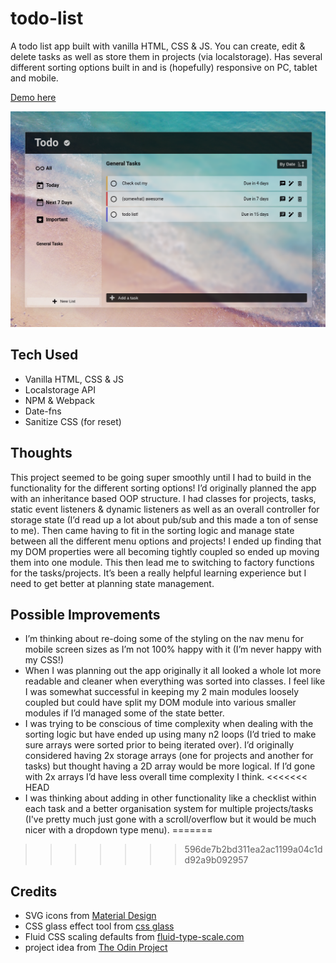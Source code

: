 # todo-list

A todo list app built with vanilla HTML, CSS & JS. You can create, edit & delete tasks as well as store them in projects (via localstorage). Has several different sorting options built in and is (hopefully) responsive on PC, tablet and mobile.

[Demo here](https://casssb.github.io/todo-list/)

![Image of live version](./src/img/todo.png)

## Tech Used
* Vanilla HTML, CSS & JS
* Localstorage API
* NPM & Webpack
* Date-fns
* Sanitize CSS (for reset)

## Thoughts
This project seemed to be going super smoothly until I had to build in the functionality for the different sorting options! I’d originally planned the app with an inheritance based OOP structure. I had classes for projects, tasks, static event listeners & dynamic listeners as well as an overall controller for storage state (I’d read up a lot about pub/sub and this made a ton of sense to me). Then came having to fit in the sorting logic and manage state between all the different menu options and projects! I ended up finding that my DOM properties were all becoming tightly coupled so ended up moving them into one module. This then lead me to switching to factory functions for the tasks/projects. It’s been a really helpful learning experience but I need to get better at planning state management. 

## Possible Improvements
* I’m thinking about re-doing some of the styling on the nav menu for mobile screen sizes as I’m not 100% happy with it (I’m never happy with my CSS!)
* When I was planning out the app originally it all looked a whole lot more readable and cleaner when everything was sorted into classes. I feel like I was somewhat successful in keeping my 2 main modules loosely coupled but could have split my DOM module into various smaller modules if I’d managed some of the state better.
* I was trying to be conscious of time complexity when dealing with the sorting logic but have ended up using many n2 loops  (I’d tried to make sure arrays were sorted prior to being iterated over). I’d originally considered having 2x storage arrays (one for projects and another for tasks) but thought having a 2D array would be more logical. If I’d gone with 2x arrays I’d have less overall time complexity I think.
<<<<<<< HEAD
* I was thinking about adding in other functionality like a checklist within each task and a better organisation system for multiple projects/tasks (I've pretty much just gone with a scroll/overflow but it would be much nicer with a dropdown type menu).
=======
>>>>>>> 596de7b2bd311ea2ac1199a04c1dd92a9b092957

## Credits
* SVG icons from [Material Design](https://materialdesignicons.com/)
* CSS glass effect tool from [css glass](https://css.glass)
* Fluid CSS scaling defaults from [fluid-type-scale.com](https://www.fluid-type-scale.com/)
* project idea from [The Odin Project](https://www.theodinproject.com/lessons/node-path-javascript-todo-list)